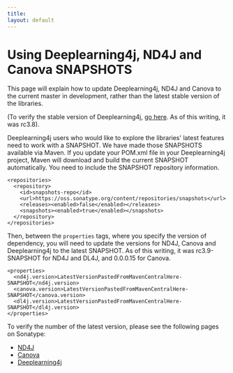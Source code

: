 ```yaml
---
title: 
layout: default
---
```


# Using Deeplearning4j, ND4J and Canova SNAPSHOTS 

This page will explain how to update Deeplearning4j, ND4J and Canova to the current master in development, rather than the latest stable version of the libraries. 

(To verify the stable version of Deeplearning4j, [go here](https://search.maven.org/#search%7Cga%7C1%7Cdeeplearning4j). As of this writing, it was rc3.8).

Deeplearning4j users who would like to explore the libraries' latest features need to work with a SNAPSHOT. We have made those SNAPSHOTS available via Maven. If you update your POM.xml file in your Deeplearning4j project, Maven will download and build the current SNAPSHOT automatically. You need to include the SNAPSHOT repository information. 

    <repositories>
      <repository>
        <id>snapshots-repo</id>
        <url>https://oss.sonatype.org/content/repositories/snapshots</url>
        <releases><enabled>false</enabled></releases>
        <snapshots><enabled>true</enabled></snapshots>
      </repository>
    </repositories>

Then, between the `properties` tags, where you specify the version of dependency, you will need to update the versions for ND4J, Canova and Deeplearning4j to the latest SNAPSHOT. As of this writing, it was rc3.9-SNAPSHOT for ND4J and DL4J, and 0.0.0.15 for Canova. 

    <properties>
      <nd4j.version>LatestVersionPastedFromMavenCentralHere-SNAPSHOT</nd4j.version>
      <canova.version>LatestVersionPastedFromMavenCentralHere-SNAPSHOT</canova.version>
      <dl4j.version>LatestVersionPastedFromMavenCentralHere-SNAPSHOT</dl4j.version>
    </properties>

To verify the number of the latest version, please see the following pages on Sonatype:

* [ND4J](https://oss.sonatype.org/content/repositories/snapshots/org/nd4j/nd4j-api/)
* [Canova](https://oss.sonatype.org/content/repositories/snapshots/org/nd4j/canova-api/)
* [Deeplearning4j](https://oss.sonatype.org/content/repositories/snapshots/org/deeplearning4j/deeplearning4j-core/)
